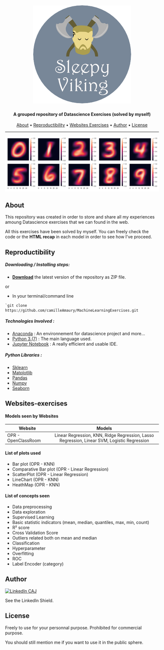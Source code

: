 <h1 align="center">
  <br>
  <a href="https://github.com/camilleAmaury/MachineLearningExercises"><img src="/images/sleepyviking.png" alt="Sleepy Viking"></a>
</h1>

<h4 align="center">A grouped repository of Datascience Exercises (solved by myself)</h4>

<span align="center"></span>
      
<p align="center">
  <a href="#about">About</a> •
  <a href="#reproductibility">Reproductibility</a> •
  <a href="#websites-exercises">Websites Exercises</a> •
  <a href="#author">Author</a> •
  <a href="#license">License</a>
</p>

---

[![Plots][product-screenshot]]()

## About

This repository was created in order to store and share all my experiences amoung Datascience exercises that we can found in the web.

All this exercises have been solved by myself. You can freely check the code or the **HTML recap** in each model in order to see how I've proceed.

## Reproductibility

##### Downloading / Installing steps:
* **[Download](https://github.com/camilleAmaury/MachineLearningExercises/archive/master.zip)** the latest version of the repository as ZIP file.

or

* In your terminal/command line
```
`git clone https://github.com/camilleAmaury/MachineLearningExercises.git
```

##### Technologies Involved :

* [Anaconda](https://www.anaconda.com/) : An environnement for datascience project and more...
* [Python 3.(7)](https://www.python.org/) : The main language used.
* [Jupyter Notebook](https://jupyter.org/) : A really efficient and usable IDE.

##### Python Libraries :

* [Sklearn](https://scikit-learn.org/stable/)
* [Matplotlib](https://matplotlib.org/index.html)
* [Pandas](https://pandas.pydata.org/)
* [Numpy](https://numpy.org/)
* [Seaborn](https://seaborn.pydata.org/)

## Websites-exercises

#### Models seen by Websites

|    Website                 |      Models         |
| -------------------------- | :----------------:  |
| OPR - OpenClassRoom        | Linear Regression, KNN, Ridge Regression, Lasso Regression, Linear SVM, Logistic Regression |



#### List of plots used

* Bar plot (OPR - KNN)
* Comparative Bar plot (OPR - Linear Regression)
* ScatterPlot (OPR - Linear Regression)
* LineChart (OPR - KNN)
* HeathMap (OPR - KNN)

#### List of concepts seen

* Data preprocessing
* Data exploration
* Supervised Learning
* Basic statistic indicators (mean, median, quantiles, max, min, count)
* R² score
* Cross Validation Score
* Outliers related both on mean and median
* Classification
* Hyperparameter
* Overfitting
* ROC
* Label Encoder (category)

## Author

[![LinkedIn CAJ][linkedin-shield]][linkedin-url-1]


See the LinkedIn Shield.

## License

Freely to use for your personnal purpose. Prohibited for commercial purpose.

You should still mention me if you want to use it in the public sphere.


[linkedin-shield]: https://img.shields.io/badge/-LinkedIn-black.svg?style=flat-square&logo=linkedin&colorB=555
[linkedin-url-1]: https://www.linkedin.com/in/camille-amaury-juge/
[product-screenshot]: images/exemple1.PNG